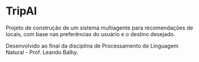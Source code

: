 # TripAI
Projeto de construção de um sistema multiagente para recomendações de locais, com base nas preferências do usuário e o destino desejado.

Desenvolvido ao final da disciplina de Processamento de Linguagem Natural - Prof. Leando Balby.
